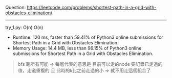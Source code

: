 Question: https://leetcode.com/problems/shortest-path-in-a-grid-with-obstacles-elimination/

---

try_1.py: O(n) O(n)

* Runtime: 120 ms, faster than 59.41% of Python3 online submissions for Shortest Path in a Grid with Obstacles Elimination.
* Memory Usage: 14.4 MB, less than 96.15% of Python3 online submissions for Shortest Path in a Grid with Obstacles Elimination.

> bfs 跑所有可能 => 每層代表的意思是 目前可以走的node
> 要記錄已走過的值，走道重複的 且 此時的k比之前走過的小 => 就不用走這個組合了